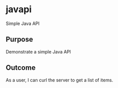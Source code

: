 # javapi
Simple Java API

## Purpose
Demonstrate a simple Java API

## Outcome
As a user, I can curl the server to get a list of items.
